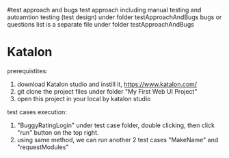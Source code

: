 #test approach and bugs
test approach including manual testing and autoamtion testing (test design) under folder testApproachAndBugs
bugs or questions list is a separate file under folder testApproachAndBugs


# Katalon
prerequistites:
1. download Katalon studio and instill it, https://www.katalon.com/
2. git clone the project files under folder "My First Web UI Project"
3. open this project in your local by katalon studio

test cases execution:
1. "BuggyRatingLogin" under test case folder, double clicking, then click "run" button on the top right.
2. using same method, we can run another 2 test cases "MakeName" and "requestModules"
